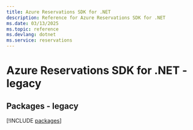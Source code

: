 ```yaml
---
title: Azure Reservations SDK for .NET
description: Reference for Azure Reservations SDK for .NET
ms.date: 03/13/2025
ms.topic: reference
ms.devlang: dotnet
ms.service: reservations
---
```

# Azure Reservations SDK for .NET - legacy
## Packages - legacy
[!INCLUDE [packages](reservations-index.md)]